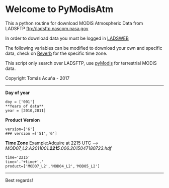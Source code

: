 # Welcome to PyModisAtm

This a python routine for download MODIS Atmospheric Data from LADSFTP ftp://ladsftp.nascom.nasa.gov

In order to download data you must be logged in [LADSWEB](https://ladsweb.modaps.eosdis.nasa.gov/profile/login/)

The following variables can be modified to download your own and specific data, check on [Reverb](https://reverb.echo.nasa.gov/reverb/) for the specific time zone. 

This script only search over LADSFTP, use [pyModis](http://www.pymodis.org) for terrestrial MODIS data. 

Copyright Tomás Acuña - 2017 
_________________________________________

**Day of year**
```
doy = ['001']
**Years of data**
year = [2010,2011]
```

**Product Version**
```
version=['6'] 
### version =['51','6']
```

**Time Zone**
Example:Adquire at 2215 UTC --> _MOD07_L2.A2011001.**2215**.006.2015047180723.hdf_

```
time='2215'
time='.'+time+'.'
product=['MOD07_L2','MOD04_L2','MOD05_L2']
```
__________________________________________

Best regards!
